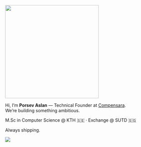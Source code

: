 <img src="https://media4.giphy.com/media/v1.Y2lkPTc5MGI3NjExb2J0aThxNTBibzZ5cGc3YTU5NnVhYjA0dzR0d3U0ZTRpc29hNmU0biZlcD12MV9pbnRlcm5hbF9naWZfYnlfaWQmY3Q9Zw/Nx0rz3jtxtEre/giphy.webp" width="300" />

Hi, I’m **Porsev Aslan** — Technical Founder at [Compensara](https://www.compensara.io).  
We’re building something ambitious.  

M.Sc in Computer Science @ KTH 🇸🇪 · Exchange @ SUTD 🇸🇬

Always shipping.

<a href="https://www.linkedin.com/in/porsev-aslan"><img src="https://img.shields.io/badge/LinkedIn%20-%230077B5.svg?&style=for-the-badge&logo=linkedin&logoColor=white" /></a>

